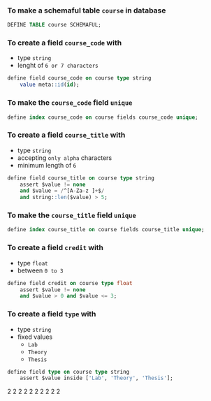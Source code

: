 ### To make a schemaful table `course` in database
```sql
DEFINE TABLE course SCHEMAFUL;
```

### To create a field `course_code` with
- type `string`
- lenght of `6 or 7 characters`
```sql
define field course_code on course type string
    value meta::id(id);
```

### To make the `course_code` field `unique`
```sql
define index course_code on course fields course_code unique;
```

### To create a field `course_title` with
- type `string`
- accepting `only alpha` characters
- minimum length of `6`

```sql
define field course_title on course type string
    assert $value != none
    and $value = /^[A-Za-z ]+$/
    and string::len($value) > 5;
```

### To make the `course_title` field `unique`
```sql
define index course_title on course fields course_title unique;
```

### To create a field `credit` with
- type `float`
- between `0 to 3`

```sql
define field credit on course type float
    assert $value != none
    and $value > 0 and $value <= 3;
```

### To create a field `type` with
- type `string`
- fixed values
    - `Lab`
    - `Theory`
    - `Thesis`

```sql
define field type on course type string
    assert $value inside ['Lab', 'Theory', 'Thesis'];
```











2
2
2
2
2
2
2
2
2
2
